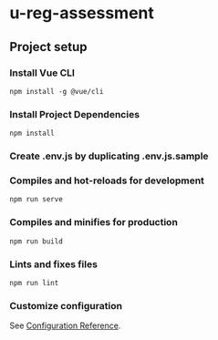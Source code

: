 # u-reg-assessment

## Project setup
### Install Vue CLI
```
npm install -g @vue/cli
```

### Install Project Dependencies
```
npm install
```

### Create .env.js by duplicating .env.js.sample

### Compiles and hot-reloads for development
```
npm run serve
```

### Compiles and minifies for production
```
npm run build
```

### Lints and fixes files
```
npm run lint
```

### Customize configuration
See [Configuration Reference](https://cli.vuejs.org/config/).
